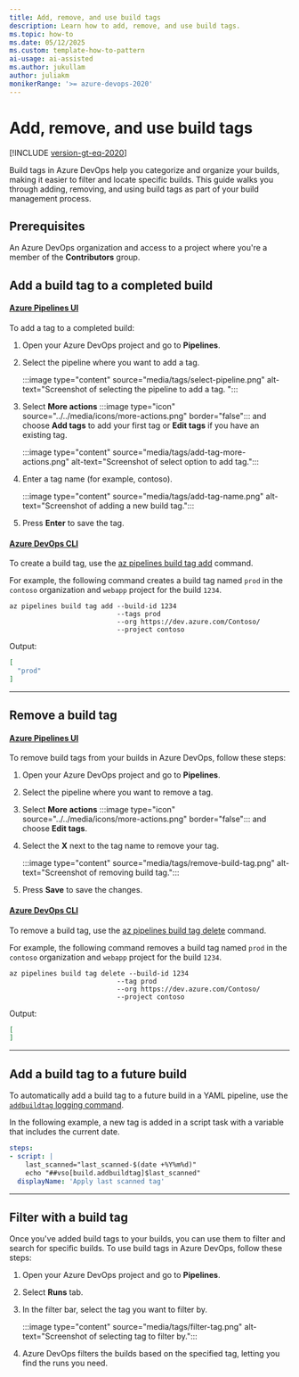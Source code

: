 ```yaml
---
title: Add, remove, and use build tags
description: Learn how to add, remove, and use build tags. 
ms.topic: how-to 
ms.date: 05/12/2025
ms.custom: template-how-to-pattern
ai-usage: ai-assisted
ms.author: jukullam
author: juliakm
monikerRange: '>= azure-devops-2020'
---
```


# Add, remove, and use build tags

[!INCLUDE [version-gt-eq-2020](../../includes/version-gt-eq-2020.md)]

Build tags in Azure DevOps help you categorize and organize your builds, making it easier to filter and locate specific builds. This guide walks you through adding, removing, and using build tags as part of your build management process.  

## Prerequisites

An Azure DevOps organization and access to a project where you're a member of the **Contributors** group.

## Add a build tag to a completed build

#### [Azure Pipelines UI](#azure-pipelines-ui)

To add a tag to a completed build:

1. Open your Azure DevOps project and go to **Pipelines**.
1. Select the pipeline where you want to add a tag.

    :::image type="content" source="media/tags/select-pipeline.png" alt-text="Screenshot of selecting the pipeline to add a tag. ":::

1. Select **More actions** :::image type="icon" source="../../media/icons/more-actions.png" border="false"::: and choose **Add tags** to add your first tag or **Edit tags** if you have an existing tag. 

    :::image type="content" source="media/tags/add-tag-more-actions.png" alt-text="Screenshot of select option to add tag.":::

1. Enter a tag name (for example, contoso).

    :::image type="content" source="media/tags/add-tag-name.png" alt-text="Screenshot of adding a new build tag.":::

1. Press **Enter**  to save the tag.

#### [Azure DevOps CLI](#azure-devops-cli)

To create a build tag, use the [az pipelines build tag add](/cli/azure/pipelines/build/tag#az-pipelines-build-tag-add) command.

For example, the following command creates a build tag named `prod` in the `contoso` organization and `webapp` project for the build `1234`.

```azurecli
az pipelines build tag add --build-id 1234
                           --tags prod
                           --org https://dev.azure.com/Contoso/
                           --project contoso
```
Output:

```json
[
  "prod"
]
```

---


## Remove a build tag

#### [Azure Pipelines UI](#tab/azure-pipelines-ui)

To remove build tags from your builds in Azure DevOps, follow these steps:

1. Open your Azure DevOps project and go to **Pipelines**.
1. Select the pipeline where you want to remove a tag.
1. Select **More actions** :::image type="icon" source="../../media/icons/more-actions.png" border="false"::: and choose **Edit tags**. 
1. Select the **X** next to the tag name to remove your tag.

    :::image type="content" source="media/tags/remove-build-tag.png" alt-text="Screenshot of removing build tag.":::

1. Press **Save** to save the changes.

#### [Azure DevOps CLI](#tab/azure-devops-cli)

To remove a build tag, use the [az pipelines build tag delete](/cli/azure/pipelines/build/tag#az-pipelines-build-tag-delete) command.

For example, the following command removes a build tag named `prod` in the `contoso` organization and `webapp` project for the build `1234`.

```azurecli-interactive
az pipelines build tag delete --build-id 1234
                           --tag prod
                           --org https://dev.azure.com/Contoso/
                           --project contoso
```

Output:

```json
[
]
```

---

## Add a build tag to a future build

To automatically add a build tag to a future build in a YAML pipeline, use the [`addbuildtag` logging command](../scripts/logging-commands.md#addbuildtag-add-a-tag-to-the-build). 

In the following example, a new tag is added in a script task with a variable that includes the current date.

```yaml
steps:
- script: |
    last_scanned="last_scanned-$(date +%Y%m%d)"
    echo "##vso[build.addbuildtag]$last_scanned"
  displayName: 'Apply last scanned tag'
```
---

## Filter with a build tag

Once you've added build tags to your builds, you can use them to filter and search for specific builds. To use build tags in Azure DevOps, follow these steps:

1. Open your Azure DevOps project and go to **Pipelines**.
1. Select **Runs** tab.
1. In the filter bar, select the tag you want to filter by.

    :::image type="content" source="media/tags/filter-tag.png" alt-text="Screenshot of selecting tag to filter by.":::

1. Azure DevOps filters the builds based on the specified tag, letting you find the runs you need.


